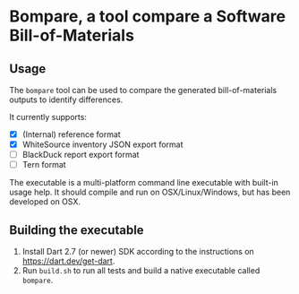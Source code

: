 # Bompare, a tool compare a Software Bill-of-Materials

## Usage
The `bompare` tool can be used to compare the generated bill-of-materials
outputs to identify differences.

It currently supports:

- [x] (Internal) reference format
- [x] WhiteSource inventory JSON export format
- [ ] BlackDuck report export format
- [ ] Tern format

The executable is a multi-platform command line executable with built-in usage help.
It should compile and run on OSX/Linux/Windows, but has been developed on OSX.

## Building the executable
1. Install Dart 2.7 (or newer) SDK according to the instructions on 
https://dart.dev/get-dart.
2. Run `build.sh` to run all tests and build a native executable
called `bompare`.

